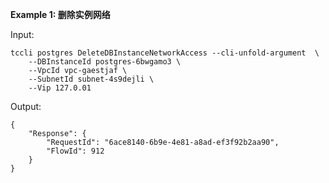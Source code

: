 **Example 1: 删除实例网络**



Input: 

```
tccli postgres DeleteDBInstanceNetworkAccess --cli-unfold-argument  \
    --DBInstanceId postgres-6bwgamo3 \
    --VpcId vpc-gaestjaf \
    --SubnetId subnet-4s9dejli \
    --Vip 127.0.01
```

Output: 
```
{
    "Response": {
        "RequestId": "6ace8140-6b9e-4e81-a8ad-ef3f92b2aa90",
        "FlowId": 912
    }
}
```


